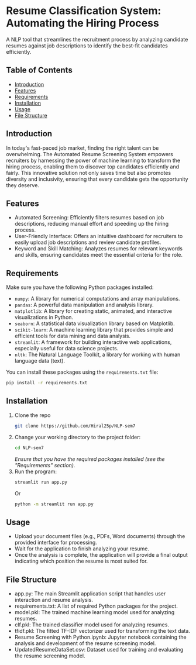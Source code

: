 # Resume Classification System: Automating the Hiring Process

A NLP tool that streamlines the recruitment process by analyzing candidate resumes against job descriptions to identify the best-fit candidates efficiently.

## Table of Contents

- [Introduction](#introduction)
- [Features](#features)
- [Requirements](#requirements)
- [Installation](#installation)
- [Usage](#usage)
- [File Structure](#file-structure)

## Introduction

In today's fast-paced job market, finding the right talent can be overwhelming. The Automated Resume Screening System empowers recruiters by harnessing the power of machine learning to transform the hiring process, enabling them to discover top candidates efficiently and fairly. This innovative solution not only saves time but also promotes diversity and inclusivity, ensuring that every candidate gets the opportunity they deserve.

## Features

- Automated Screening: Efficiently filters resumes based on job descriptions, reducing manual effort and speeding up the hiring process.
- User-Friendly Interface: Offers an intuitive dashboard for recruiters to easily upload job descriptions and review candidate profiles.
- Keyword and Skill Matching: Analyzes resumes for relevant keywords and skills, ensuring candidates meet the essential criteria for the role.

## Requirements

Make sure you have the following Python packages installed:

- `numpy`: A library for numerical computations and array manipulations.
- `pandas`: A powerful data manipulation and analysis library.
- `matplotlib`: A library for creating static, animated, and interactive visualizations in Python.
- `seaborn`: A statistical data visualization library based on Matplotlib.
- `scikit-learn`: A machine learning library that provides simple and efficient tools for data mining and data analysis.
- `streamlit`: A framework for building interactive web applications, especially useful for data science projects.
- `nltk`: The Natural Language Toolkit, a library for working with human language data (text).

You can install these packages using the `requirements.txt` file:

```sh
pip install -r requirements.txt
```

## Installation

1. Clone the repo
   ```sh
   git clone https://github.com/Hiral25p/NLP-sem7
   ```
2. Change your working directory to the project folder:
   ```sh
   cd NLP-sem7
   ```
   _Ensure that you have the required packages installed (see the "Requirements" section)._
3. Run the program:
   ```sh
   streamlit run app.py
   ```
   Or
    ```sh
   python -m streamlit run app.py
   ```
    
## Usage

- Upload your document files (e.g., PDFs, Word documents) through the provided interface for processing.
- Wait for the application to finish analyzing your resume.
- Once the analysis is complete, the application will provide a final output indicating which position the resume is most suited for.

## File Structure

- app.py: The main Streamlit application script that handles user interaction and resume analysis.
- requirements.txt: A list of required Python packages for the project.
- model.pkl: The trained machine learning model used for analyzing resumes.
- clf.pkl: The trained classifier model used for analyzing resumes.
- tfidf.pkl: The fitted TF-IDF vectorizer used for transforming the text data.
- Resume Screening with Python.ipynb: Jupyter notebook containing the analysis and development of the resume screening model.
- UpdatedResumeDataSet.csv: Dataset used for training and evaluating the resume screening model.

